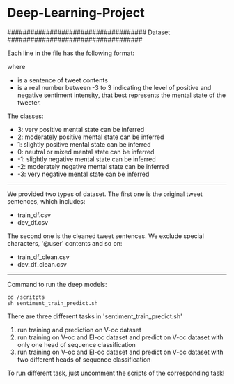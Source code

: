 # Deep-Learning-Project

####################################
Dataset
###################################

Each line in the file has the following format:

<tweet> <label>

where
- <tweet> is a sentence of tweet contents
- <label> is a real number between -3 to 3 indicating the level of positive and negative sentiment intensity, that  best represents the mental state of the tweeter.

The classes:
- 3: very positive mental state can be inferred
- 2: moderately positive mental state can be inferred
- 1: slightly positive mental state can be inferred
- 0: neutral or mixed mental state can be inferred
- -1: slightly negative mental state can be inferred
- -2: moderately negative mental state can be inferred
- -3: very negative mental state can be inferred

-------------------------------------------------------------
We provided two types of dataset. The first one is the original tweet sentences, which includes:
 
- train_df.csv
- dev_df.csv

The second one is the cleaned tweet sentences. We exclude special characters, '@user' contents and so on:

- train_df_clean.csv
- dev_df_clean.csv

------------------------------------------------------------
Command to run the deep models:
```
cd /scritpts
sh sentiment_train_predict.sh
```

There are three different tasks in 'sentiment_train_predict.sh'
1. run training and prediction on V-oc dataset
2. run training on V-oc and EI-oc dataset and predict on V-oc dataset with only one head of sequence classification
3. run training on  V-oc and EI-oc dataset and predict on V-oc dataset with two different heads of sequence classification

To run different task, just uncomment the scripts of the corresponding task!
